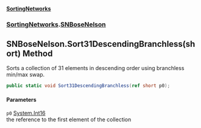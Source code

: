 #### [SortingNetworks](index.md 'index')
### [SortingNetworks](SortingNetworks.md 'SortingNetworks').[SNBoseNelson](SortingNetworks_SNBoseNelson.md 'SortingNetworks.SNBoseNelson')
## SNBoseNelson.Sort31DescendingBranchless(short) Method
Sorts a collection of 31 elements in descending order using branchless min/max swap.  
```csharp
public static void Sort31DescendingBranchless(ref short p0);
```
#### Parameters
<a name='SortingNetworks_SNBoseNelson_Sort31DescendingBranchless(short)_p0'></a>
`p0` [System.Int16](https://docs.microsoft.com/en-us/dotnet/api/System.Int16 'System.Int16')  
the reference to the first element of the collection
  
